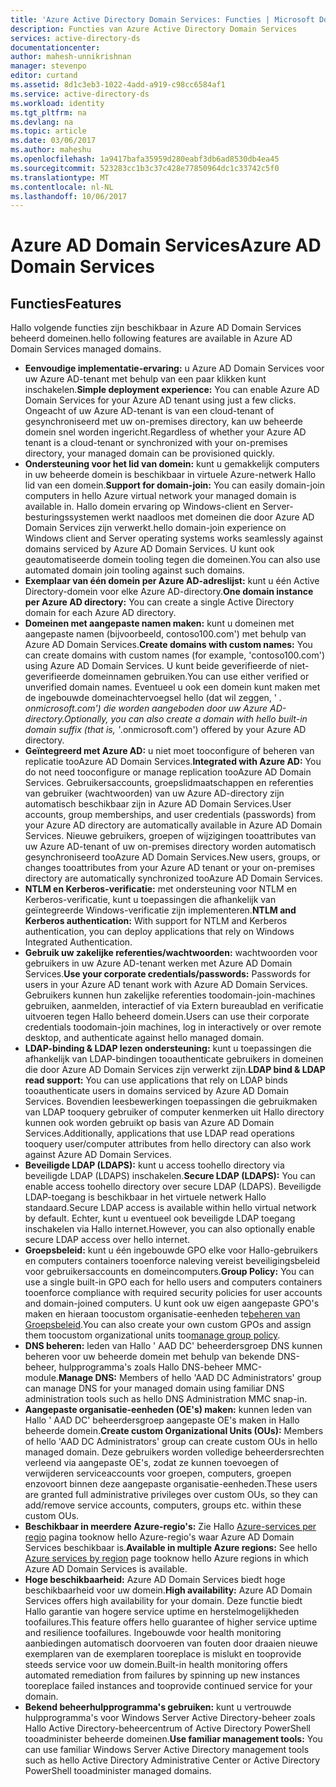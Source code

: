 ```yaml
---
title: 'Azure Active Directory Domain Services: Functies | Microsoft Docs'
description: Functies van Azure Active Directory Domain Services
services: active-directory-ds
documentationcenter: 
author: mahesh-unnikrishnan
manager: stevenpo
editor: curtand
ms.assetid: 8d1c3eb3-1022-4add-a919-c98cc6584af1
ms.service: active-directory-ds
ms.workload: identity
ms.tgt_pltfrm: na
ms.devlang: na
ms.topic: article
ms.date: 03/06/2017
ms.author: maheshu
ms.openlocfilehash: 1a9417bafa35959d280eabf3db6ad8530db4ea45
ms.sourcegitcommit: 523283cc1b3c37c428e77850964dc1c33742c5f0
ms.translationtype: MT
ms.contentlocale: nl-NL
ms.lasthandoff: 10/06/2017
---
```

# <a name="azure-ad-domain-services"></a><span data-ttu-id="b47bc-103">Azure AD Domain Services</span><span class="sxs-lookup"><span data-stu-id="b47bc-103">Azure AD Domain Services</span></span>
## <a name="features"></a><span data-ttu-id="b47bc-104">Functies</span><span class="sxs-lookup"><span data-stu-id="b47bc-104">Features</span></span>
<span data-ttu-id="b47bc-105">Hallo volgende functies zijn beschikbaar in Azure AD Domain Services beheerd domeinen.</span><span class="sxs-lookup"><span data-stu-id="b47bc-105">hello following features are available in Azure AD Domain Services managed domains.</span></span>

* <span data-ttu-id="b47bc-106">**Eenvoudige implementatie-ervaring:** u Azure AD Domain Services voor uw Azure AD-tenant met behulp van een paar klikken kunt inschakelen.</span><span class="sxs-lookup"><span data-stu-id="b47bc-106">**Simple deployment experience:** You can enable Azure AD Domain Services for your Azure AD tenant using just a few clicks.</span></span> <span data-ttu-id="b47bc-107">Ongeacht of uw Azure AD-tenant is van een cloud-tenant of gesynchroniseerd met uw on-premises directory, kan uw beheerde domein snel worden ingericht.</span><span class="sxs-lookup"><span data-stu-id="b47bc-107">Regardless of whether your Azure AD tenant is a cloud-tenant or synchronized with your on-premises directory, your managed domain can be provisioned quickly.</span></span>
* <span data-ttu-id="b47bc-108">**Ondersteuning voor het lid van domein:** kunt u gemakkelijk computers in uw beheerde domein is beschikbaar in virtuele Azure-netwerk Hallo lid van een domein.</span><span class="sxs-lookup"><span data-stu-id="b47bc-108">**Support for domain-join:** You can easily domain-join computers in hello Azure virtual network your managed domain is available in.</span></span> <span data-ttu-id="b47bc-109">Hallo domein ervaring op Windows-client en Server-besturingssystemen werkt naadloos met domeinen die door Azure AD Domain Services zijn verwerkt.</span><span class="sxs-lookup"><span data-stu-id="b47bc-109">hello domain-join experience on Windows client and Server operating systems works seamlessly against domains serviced by Azure AD Domain Services.</span></span> <span data-ttu-id="b47bc-110">U kunt ook geautomatiseerde domein tooling tegen die domeinen.</span><span class="sxs-lookup"><span data-stu-id="b47bc-110">You can also use automated domain join tooling against such domains.</span></span>
* <span data-ttu-id="b47bc-111">**Exemplaar van één domein per Azure AD-adreslijst:** kunt u één Active Directory-domein voor elke Azure AD-directory.</span><span class="sxs-lookup"><span data-stu-id="b47bc-111">**One domain instance per Azure AD directory:** You can create a single Active Directory domain for each Azure AD directory.</span></span>
* <span data-ttu-id="b47bc-112">**Domeinen met aangepaste namen maken:** kunt u domeinen met aangepaste namen (bijvoorbeeld, contoso100.com') met behulp van Azure AD Domain Services.</span><span class="sxs-lookup"><span data-stu-id="b47bc-112">**Create domains with custom names:** You can create domains with custom names (for example, 'contoso100.com') using Azure AD Domain Services.</span></span> <span data-ttu-id="b47bc-113">U kunt beide geverifieerde of niet-geverifieerde domeinnamen gebruiken.</span><span class="sxs-lookup"><span data-stu-id="b47bc-113">You can use either verified or unverified domain names.</span></span> <span data-ttu-id="b47bc-114">Eventueel u ook een domein kunt maken met de ingebouwde domeinachtervoegsel hello (dat wil zeggen, ' *. onmicrosoft.com') die worden aangeboden door uw Azure AD-directory.</span><span class="sxs-lookup"><span data-stu-id="b47bc-114">Optionally, you can also create a domain with hello built-in domain suffix (that is, '*.onmicrosoft.com') offered by your Azure AD directory.</span></span>
* <span data-ttu-id="b47bc-115">**Geïntegreerd met Azure AD:** u niet moet tooconfigure of beheren van replicatie tooAzure AD Domain Services.</span><span class="sxs-lookup"><span data-stu-id="b47bc-115">**Integrated with Azure AD:** You do not need tooconfigure or manage replication tooAzure AD Domain Services.</span></span> <span data-ttu-id="b47bc-116">Gebruikersaccounts, groepslidmaatschappen en referenties van gebruiker (wachtwoorden) van uw Azure AD-directory zijn automatisch beschikbaar zijn in Azure AD Domain Services.</span><span class="sxs-lookup"><span data-stu-id="b47bc-116">User accounts, group memberships, and user credentials (passwords) from your Azure AD directory are automatically available in Azure AD Domain Services.</span></span> <span data-ttu-id="b47bc-117">Nieuwe gebruikers, groepen of wijzigingen tooattributes van uw Azure AD-tenant of uw on-premises directory worden automatisch gesynchroniseerd tooAzure AD Domain Services.</span><span class="sxs-lookup"><span data-stu-id="b47bc-117">New users, groups, or changes tooattributes from your Azure AD tenant or your on-premises directory are automatically synchronized tooAzure AD Domain Services.</span></span>
* <span data-ttu-id="b47bc-118">**NTLM en Kerberos-verificatie:** met ondersteuning voor NTLM en Kerberos-verificatie, kunt u toepassingen die afhankelijk van geïntegreerde Windows-verificatie zijn implementeren.</span><span class="sxs-lookup"><span data-stu-id="b47bc-118">**NTLM and Kerberos authentication:** With support for NTLM and Kerberos authentication, you can deploy applications that rely on Windows Integrated Authentication.</span></span>
* <span data-ttu-id="b47bc-119">**Gebruik uw zakelijke referenties/wachtwoorden:** wachtwoorden voor gebruikers in uw Azure AD-tenant werken met Azure AD Domain Services.</span><span class="sxs-lookup"><span data-stu-id="b47bc-119">**Use your corporate credentials/passwords:** Passwords for users in your Azure AD tenant work with Azure AD Domain Services.</span></span> <span data-ttu-id="b47bc-120">Gebruikers kunnen hun zakelijke referenties toodomain-join-machines gebruiken, aanmelden, interactief of via Extern bureaublad en verificatie uitvoeren tegen Hallo beheerd domein.</span><span class="sxs-lookup"><span data-stu-id="b47bc-120">Users can use their corporate credentials toodomain-join machines, log in interactively or over remote desktop, and authenticate against hello managed domain.</span></span>
* <span data-ttu-id="b47bc-121">**LDAP-binding & LDAP lezen ondersteuning:** kunt u toepassingen die afhankelijk van LDAP-bindingen tooauthenticate gebruikers in domeinen die door Azure AD Domain Services zijn verwerkt zijn.</span><span class="sxs-lookup"><span data-stu-id="b47bc-121">**LDAP bind & LDAP read support:** You can use applications that rely on LDAP binds tooauthenticate users in domains serviced by Azure AD Domain Services.</span></span> <span data-ttu-id="b47bc-122">Bovendien leesbewerkingen toepassingen die gebruikmaken van LDAP tooquery gebruiker of computer kenmerken uit Hallo directory kunnen ook worden gebruikt op basis van Azure AD Domain Services.</span><span class="sxs-lookup"><span data-stu-id="b47bc-122">Additionally, applications that use LDAP read operations tooquery user/computer attributes from hello directory can also work against Azure AD Domain Services.</span></span>
* <span data-ttu-id="b47bc-123">**Beveiligde LDAP (LDAPS):** kunt u access toohello directory via beveiligde LDAP (LDAPS) inschakelen.</span><span class="sxs-lookup"><span data-stu-id="b47bc-123">**Secure LDAP (LDAPS):** You can enable access toohello directory over secure LDAP (LDAPS).</span></span> <span data-ttu-id="b47bc-124">Beveiligde LDAP-toegang is beschikbaar in het virtuele netwerk Hallo standaard.</span><span class="sxs-lookup"><span data-stu-id="b47bc-124">Secure LDAP access is available within hello virtual network by default.</span></span> <span data-ttu-id="b47bc-125">Echter, kunt u eventueel ook beveiligde LDAP toegang inschakelen via Hallo internet.</span><span class="sxs-lookup"><span data-stu-id="b47bc-125">However, you can also optionally enable secure LDAP access over hello internet.</span></span>
* <span data-ttu-id="b47bc-126">**Groepsbeleid:** kunt u één ingebouwde GPO elke voor Hallo-gebruikers en computers containers tooenforce naleving vereist beveiligingsbeleid voor gebruikersaccounts en domeincomputers.</span><span class="sxs-lookup"><span data-stu-id="b47bc-126">**Group Policy:** You can use a single built-in GPO each for hello users and computers containers tooenforce compliance with required security policies for user accounts and domain-joined computers.</span></span> <span data-ttu-id="b47bc-127">U kunt ook uw eigen aangepaste GPO's maken en hieraan toocustom organisatie-eenheden te[beheren van Groepsbeleid](active-directory-ds-admin-guide-administer-group-policy.md).</span><span class="sxs-lookup"><span data-stu-id="b47bc-127">You can also create your own custom GPOs and assign them toocustom organizational units too[manage group policy](active-directory-ds-admin-guide-administer-group-policy.md).</span></span>
* <span data-ttu-id="b47bc-128">**DNS beheren:** leden van Hallo ' AAD DC' beheerdersgroep DNS kunnen beheren voor uw beheerde domein met behulp van bekende DNS-beheer, hulpprogramma's zoals Hallo DNS-beheer MMC-module.</span><span class="sxs-lookup"><span data-stu-id="b47bc-128">**Manage DNS:** Members of hello 'AAD DC Administrators' group can manage DNS for your managed domain using familiar DNS administration tools such as hello DNS Administration MMC snap-in.</span></span>
* <span data-ttu-id="b47bc-129">**Aangepaste organisatie-eenheden (OE's) maken:** kunnen leden van Hallo ' AAD DC' beheerdersgroep aangepaste OE's maken in Hallo beheerde domein.</span><span class="sxs-lookup"><span data-stu-id="b47bc-129">**Create custom Organizational Units (OUs):** Members of hello 'AAD DC Administrators' group can create custom OUs in hello managed domain.</span></span> <span data-ttu-id="b47bc-130">Deze gebruikers worden volledige beheerdersrechten verleend via aangepaste OE's, zodat ze kunnen toevoegen of verwijderen serviceaccounts voor groepen, computers, groepen enzovoort binnen deze aangepaste organisatie-eenheden.</span><span class="sxs-lookup"><span data-stu-id="b47bc-130">These users are granted full administrative privileges over custom OUs, so they can add/remove service accounts, computers, groups etc. within these custom OUs.</span></span>
* <span data-ttu-id="b47bc-131">**Beschikbaar in meerdere Azure-regio's:** Zie Hallo [Azure-services per regio](https://azure.microsoft.com/regions/#services/) pagina tooknow hello Azure-regio's waar Azure AD Domain Services beschikbaar is.</span><span class="sxs-lookup"><span data-stu-id="b47bc-131">**Available in multiple Azure regions:** See hello [Azure services by region](https://azure.microsoft.com/regions/#services/) page tooknow hello Azure regions in which Azure AD Domain Services is available.</span></span>
* <span data-ttu-id="b47bc-132">**Hoge beschikbaarheid:** Azure AD Domain Services biedt hoge beschikbaarheid voor uw domein.</span><span class="sxs-lookup"><span data-stu-id="b47bc-132">**High availability:** Azure AD Domain Services offers high availability for your domain.</span></span> <span data-ttu-id="b47bc-133">Deze functie biedt Hallo garantie van hogere service uptime en herstelmogelijkheden toofailures.</span><span class="sxs-lookup"><span data-stu-id="b47bc-133">This feature offers hello guarantee of higher service uptime and resilience toofailures.</span></span> <span data-ttu-id="b47bc-134">Ingebouwde voor health monitoring aanbiedingen automatisch doorvoeren van fouten door draaien nieuwe exemplaren van de exemplaren tooreplace is mislukt en tooprovide steeds service voor uw domein.</span><span class="sxs-lookup"><span data-stu-id="b47bc-134">Built-in health monitoring offers automated remediation from failures by spinning up new instances tooreplace failed instances and tooprovide continued service for your domain.</span></span>
* <span data-ttu-id="b47bc-135">**Bekend beheerhulpprogramma's gebruiken:** kunt u vertrouwde hulpprogramma's voor Windows Server Active Directory-beheer zoals Hallo Active Directory-beheercentrum of Active Directory PowerShell tooadminister beheerde domeinen.</span><span class="sxs-lookup"><span data-stu-id="b47bc-135">**Use familiar management tools:** You can use familiar Windows Server Active Directory management tools such as hello Active Directory Administrative Center or Active Directory PowerShell tooadminister managed domains.</span></span>
